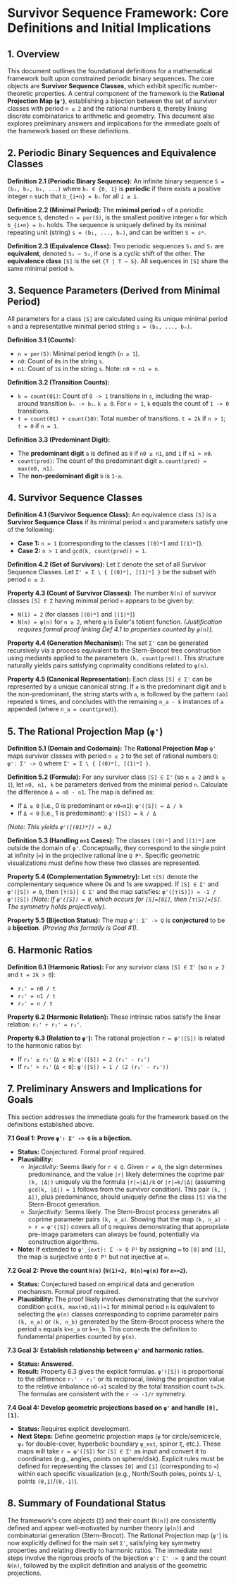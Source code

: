 # Survivor Sequence Framework: Core Definitions and Initial Implications

## 1. Overview

This document outlines the foundational definitions for a mathematical framework built upon constrained periodic binary sequences. The core objects are **Survivor Sequence Classes**, which exhibit specific number-theoretic properties. A central component of the framework is the **Rational Projection Map (`φ'`)**, establishing a bijection between the set of survivor classes with period `n ≥ 2` and the rational numbers `Q`, thereby linking discrete combinatorics to arithmetic and geometry. This document also explores preliminary answers and implications for the immediate goals of the framework based on these definitions.

## 2. Periodic Binary Sequences and Equivalence Classes

**Definition 2.1 (Periodic Binary Sequence):**
An infinite binary sequence `S = (b₁, b₂, b₃, ...)` where `bᵢ ∈ {0, 1}` is **periodic** if there exists a positive integer `n` such that `b_{i+n} = bᵢ` for all `i ≥ 1`.

**Definition 2.2 (Minimal Period):**
The **minimal period** `n` of a periodic sequence `S`, denoted `n = per(S)`, is the smallest positive integer `n` for which `b_{i+n} = bᵢ` holds. The sequence is uniquely defined by its minimal repeating unit (string) `s = (b₁, ..., bₙ)`, and can be written `S = sʷ`.

**Definition 2.3 (Equivalence Class):**
Two periodic sequences `S₁` and `S₂` are **equivalent**, denoted `S₁ ~ S₂`, if one is a cyclic shift of the other. The **equivalence class** `[S]` is the set `{T | T ~ S}`. All sequences in `[S]` share the same minimal period `n`.

## 3. Sequence Parameters (Derived from Minimal Period)

All parameters for a class `[S]` are calculated using its unique minimal period `n` and a representative minimal period string `s = (b₁, ..., bₙ)`.

**Definition 3.1 (Counts):**
* `n = per(S)`: Minimal period length (`n ≥ 1`).
* `n0`: Count of `0`s in the string `s`.
* `n1`: Count of `1`s in the string `s`. Note: `n0 + n1 = n`.

**Definition 3.2 (Transition Counts):**
* `k = count(01)`: Count of `0 -> 1` transitions in `s`, including the wrap-around transition `bₙ -> b₁`. `k ≥ 0`. For `n > 1`, `k` equals the count of `1 -> 0` transitions.
* `t = count(01) + count(10)`: Total number of transitions. `t = 2k` if `n > 1`; `t = 0` if `n = 1`.

**Definition 3.3 (Predominant Digit):**
* The **predominant digit** `a` is defined as `0` if `n0 ≥ n1`, and `1` if `n1 > n0`.
* `count(pred)`: The count of the predominant digit `a`. `count(pred) = max(n0, n1)`.
* The **non-predominant digit** `b` is `1-a`.

## 4. Survivor Sequence Classes

**Definition 4.1 (Survivor Sequence Class):**
An equivalence class `[S]` is a **Survivor Sequence Class** if its minimal period `n` and parameters satisfy one of the following:
* **Case 1:** `n = 1` (corresponding to the classes `[(0)ʷ]` and `[(1)ʷ]`).
* **Case 2:** `n > 1` and `gcd(k, count(pred)) = 1`.

**Definition 4.2 (Set of Survivors):**
Let `Σ` denote the set of all Survivor Sequence Classes. Let `Σ' = Σ \ { [(0)ʷ], [(1)ʷ] }` be the subset with period `n ≥ 2`.

**Property 4.3 (Count of Survivor Classes):**
The number `N(n)` of survivor classes `[S] ∈ Σ` having minimal period `n` appears to be given by:
* `N(1) = 2` (for classes `[(0)ʷ]` and `[(1)ʷ]`)
* `N(n) = φ(n)` for `n ≥ 2`, where `φ` is Euler's totient function.
*(Justification requires formal proof linking Def 4.1 to properties counted by `φ(n)`).*

**Property 4.4 (Generation Mechanism):**
The set `Σ'` can be generated recursively via a process equivalent to the Stern-Brocot tree construction using mediants applied to the parameters `(k, count(pred))`. This structure naturally yields pairs satisfying coprimality conditions related to `φ(n)`.

**Property 4.5 (Canonical Representation):**
Each class `[S] ∈ Σ'` can be represented by a unique canonical string. If `a` is the predominant digit and `b` the non-predominant, the string starts with `a`, is followed by the pattern `(ab)` repeated `k` times, and concludes with the remaining `n_a - k` instances of `a` appended (where `n_a = count(pred)`).

## 5. The Rational Projection Map (`φ'`)

**Definition 5.1 (Domain and Codomain):**
The **Rational Projection Map** `φ'` maps survivor classes with period `n ≥ 2` to the set of rational numbers `Q`:
`φ': Σ' -> Q`
where `Σ' = Σ \ { [(0)ʷ], [(1)ʷ] }`.

**Definition 5.2 (Formula):**
For any survivor class `[S] ∈ Σ'` (so `n ≥ 2` and `k ≥ 1`), let `n0, n1, k` be parameters derived from the minimal period `n`. Calculate the difference `Δ = n0 - n1`. The map is defined as:
* If `Δ ≥ 0` (i.e., 0 is predominant or `n0=n1`):
    `φ'([S]) = Δ / k`
* If `Δ < 0` (i.e., 1 is predominant):
    `φ'([S]) = k / Δ`

*(Note: This yields `φ'([(01)ʷ]) = 0`.)*

**Definition 5.3 (Handling `n=1` Cases):**
The classes `[(0)ʷ]` and `[(1)ʷ]` are outside the domain of `φ'`. Conceptually, they correspond to the single point at infinity (`∞`) in the projective rational line `Q P¹`. Specific geometric visualizations must define how these two classes are represented.

**Property 5.4 (Complementation Symmetry):**
Let `τ(S)` denote the complementary sequence where 0s and 1s are swapped. If `[S] ∈ Σ'` and `φ'([S]) ≠ 0`, then `[τ(S)] ∈ Σ'` and the map satisfies:
`φ'([τ(S)]) = -1 / φ'([S])`
*(Note: If `φ'([S]) = 0`, which occurs for `[S]=[01]`, then `[τ(S)]=[S]`. The symmetry holds projectively).*

**Property 5.5 (Bijection Status):**
The map `φ': Σ' -> Q` is **conjectured** to be a **bijection**. *(Proving this formally is Goal #1).*

## 6. Harmonic Ratios

**Definition 6.1 (Harmonic Ratios):**
For any survivor class `[S] ∈ Σ'` (so `n ≥ 2` and `t = 2k > 0`):
* `r₁' = n0 / t`
* `r₂' = n1 / t`
* `r₃' = n / t`

**Property 6.2 (Harmonic Relation):**
These intrinsic ratios satisfy the linear relation: `r₁' + r₂' = r₃'`.

**Property 6.3 (Relation to `φ'`):**
The rational projection `r = φ'([S])` is related to the harmonic ratios by:
* If `r₁' ≥ r₂'` (`Δ ≥ 0`): `φ'([S]) = 2 (r₁' - r₂')`
* If `r₂' > r₁'` (`Δ < 0`): `φ'([S]) = 1 / (2 (r₁' - r₂'))`

## 7. Preliminary Answers and Implications for Goals

This section addresses the immediate goals for the framework based on the definitions established above.

**7.1 Goal 1: Prove `φ': Σ' -> Q` is a bijection.**
* **Status:** Conjectured. Formal proof required.
* **Plausibility:**
    * *Injectivity:* Seems likely for `r ∈ Q`. Given `r ≠ 0`, the sign determines predominance, and the value `|r|` likely determines the coprime pair `(k, |Δ|)` uniquely via the formula `|r|=|Δ|/k` or `|r|=k/|Δ|` (assuming `gcd(k, |Δ|) = 1` follows from the survivor condition). This pair `(k, |Δ|)`, plus predominance, should uniquely define the class `[S]` via the Stern-Brocot generation.
    * *Surjectivity:* Seems likely. The Stern-Brocot process generates all coprime parameter pairs `(k, n_a)`. Showing that the map `(k, n_a) -> r = φ'([S])` covers all of `Q` requires demonstrating that appropriate pre-image parameters can always be found, potentially via construction algorithms.
* **Note:** If extended to `φ'_{ext}: Σ -> Q P¹` by assigning `∞` to `[0]` and `[1]`, the map is surjective onto `Q P¹` but not injective at `∞`.

**7.2 Goal 2: Prove the count `N(n)` (`N(1)=2, N(n)=φ(n)` for `n>=2`).**
* **Status:** Conjectured based on empirical data and generation mechanism. Formal proof required.
* **Plausibility:** The proof likely involves demonstrating that the survivor condition `gcd(k, max(n0,n1))=1` for minimal period `n` is equivalent to selecting the `φ(n)` classes corresponding to coprime parameter pairs `(k, n_a)` or `(k, n_b)` generated by the Stern-Brocot process where the period `n` equals `k+n_a` or `k+n_b`. This connects the definition to fundamental properties counted by `φ(n)`.

**7.3 Goal 3: Establish relationship between `φ'` and harmonic ratios.**
* **Status:** **Answered.**
* **Result:** Property 6.3 gives the explicit formulas. `φ'([S])` is proportional to the difference `r₁' - r₂'` or its reciprocal, linking the projection value to the relative imbalance `n0-n1` scaled by the total transition count `t=2k`. The formulas are consistent with the `r -> -1/r` symmetry.

**7.4 Goal 4: Develop geometric projections based on `φ'` and handle `[0],[1]`.**
* **Status:** Requires explicit development.
* **Next Steps:** Define geometric projection maps (`ψ` for circle/semicircle, `ψ₄` for double-cover, hyperbolic boundary `ψ_ext`, spinor `ξ`, etc.). These maps will take `r = φ'([S])` for `[S] ∈ Σ'` as input and convert it to coordinates (e.g., angles, points on sphere/disk). Explicit rules must be defined for representing the classes `[0]` and `[1]` (corresponding to `∞`) within each specific visualization (e.g., North/South poles, points `1`/`-1`, points `(0,1)`/`(0,-1)`).

## 8. Summary of Foundational Status

The framework's core objects (`Σ`) and their count (`N(n)`) are consistently defined and appear well-motivated by number theory (`φ(n)`) and combinatorial generation (Stern-Brocot). The Rational Projection map (`φ'`) is now explicitly defined for the main set `Σ'`, satisfying key symmetry properties and relating directly to harmonic ratios. The immediate next steps involve the rigorous proofs of the bijection `φ': Σ' -> Q` and the count `N(n)`, followed by the explicit definition and analysis of the geometric projections.
